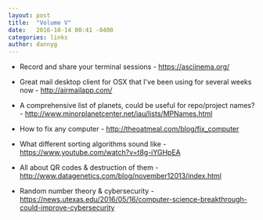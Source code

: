 ```yaml
---
layout: post
title:  "Volume V"
date:   2016-10-14 00:41 -0400
categories: links
author: dannyg
---
```

- Record and share your terminal sessions - <https://asciinema.org/>

- Great mail desktop client for OSX that I've been using for several weeks now - <http://airmailapp.com/>

- A comprehensive list of planets, could be useful for repo/project names? - <http://www.minorplanetcenter.net/iau/lists/MPNames.html>

- How to fix any computer - <http://theoatmeal.com/blog/fix_computer>

- What different sorting algorithms sound like - <https://www.youtube.com/watch?v=t8g-iYGHpEA>

- All about QR codes & destruction of them - <http://www.datagenetics.com/blog/november12013/index.html>

- Random number theory & cybersecurity - <https://news.utexas.edu/2016/05/16/computer-science-breakthrough-could-improve-cybersecurity>
